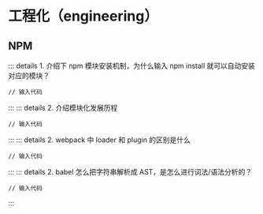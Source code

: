 # 工程化（engineering）

## NPM

::: details 1. 介绍下 npm 模块安装机制，为什么输入 npm install 就可以自动安装对应的模块？

```
// 输入代码
```

:::
::: details 2. 介绍模块化发展历程

```
// 输入代码
```

:::
::: details 2. webpack 中 loader 和 plugin 的区别是什么

```
// 输入代码
```

:::
::: details 2. babel 怎么把字符串解析成 AST，是怎么进行词法/语法分析的？

```
// 输入代码
```

:::